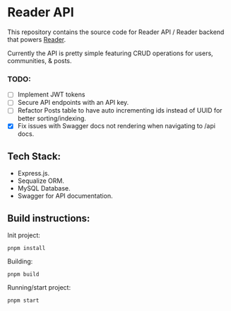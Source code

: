 # Reader API
This repository contains the source code for Reader API / Reader backend that powers [Reader](https://github.com/hydrarguru/reader).

Currently the API is pretty simple featuring CRUD operations for users, communities, & posts.

### TODO:

- [ ] Implement JWT tokens
- [ ] Secure API endpoints with an API key.
- [ ] Refactor Posts table to have auto incrementing ids instead of UUID for better sorting/indexing.
- [x] Fix issues with Swagger docs not rendering when navigating to /api docs.

## Tech Stack:
- Express.js.
- Sequalize ORM.
- MySQL Database.
- Swagger for API documentation.

## Build instructions:

Init project:
```
pnpm install
```

Building:
```
pnpm build
```

Running/start project:
```
pnpm start
```